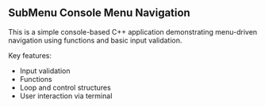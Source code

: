 ## SubMenu Console Menu Navigation 

This is a simple console-based C++ application demonstrating menu-driven navigation using functions and basic input validation.

Key features:

- Input validation
- Functions
- Loop and control structures
- User interaction via terminal
